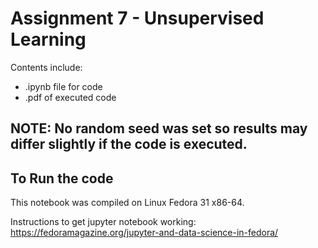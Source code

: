 # Assignment 7 - Unsupervised Learning

Contents include:
 - .ipynb file for code
 - .pdf of executed code

## NOTE: No random seed was set so results may differ slightly if the code is executed.

## To Run the code

This notebook was compiled on Linux Fedora 31 x86-64.

Instructions to get jupyter notebook working:
https://fedoramagazine.org/jupyter-and-data-science-in-fedora/

